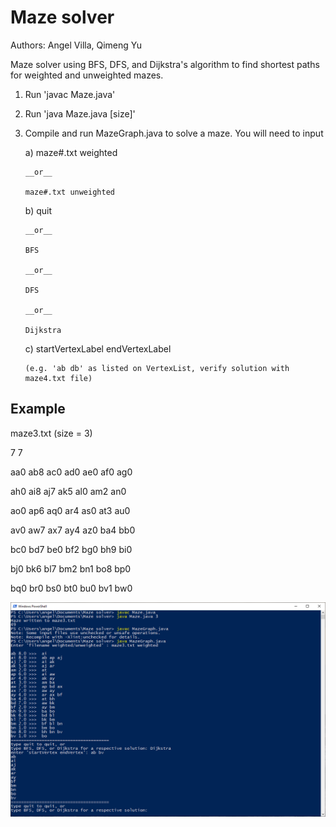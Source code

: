 # Maze solver

Authors: Angel Villa, Qimeng Yu

Maze solver using BFS, DFS, and Dijkstra's algorithm to find shortest paths for weighted and unweighted mazes.

1. Run 'javac Maze.java'
2. Run 'java Maze.java [size]'
3. Compile and run MazeGraph.java to solve a maze. You will need to input

    a) maze#.txt weighted
    
       __or__
       
       maze#.txt unweighted
       
    b) quit
    
       __or__
       
       BFS
       
       __or__
       
       DFS
       
       __or__
       
       Dijkstra
       
    c) startVertexLabel endVertexLabel
    
       (e.g. 'ab db' as listed on VertexList, verify solution with maze4.txt file)
    
 Example
 ------
 
 maze3.txt (size = 3)
 
 7 7
 
 aa0 ab8 ac0 ad0 ae0 af0 ag0 
 
 ah0 ai8 aj7 ak5 al0 am2 an0 
 
 ao0 ap6 aq0 ar4 as0 at3 au0 
 
 av0 aw7 ax7 ay4 az0 ba4 bb0 
 
 bc0 bd7 be0 bf2 bg0 bh9 bi0 
 
 bj0 bk6 bl7 bm2 bn1 bo8 bp0 
 
 bq0 br0 bs0 bt0 bu0 bv1 bw0 
 
 ![](command_screenshot.png)